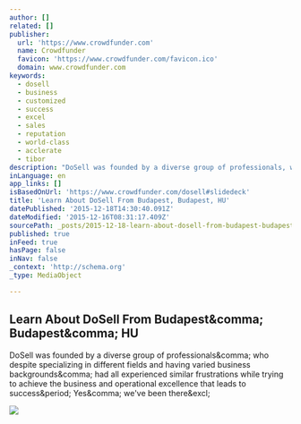 ```yaml
---
author: []
related: []
publisher:
  url: 'https://www.crowdfunder.com'
  name: Crowdfunder
  favicon: 'https://www.crowdfunder.com/favicon.ico'
  domain: www.crowdfunder.com
keywords:
  - dosell
  - business
  - customized
  - success
  - excel
  - sales
  - reputation
  - world-class
  - acclerate
  - tibor
description: "DoSell was founded by a diverse group of professionals, who despite specializing in different fields and having varied business backgrounds, had all experienced similar frustrations while trying to achieve the business and operational excellence that leads to success. Yes, we've been there!"
inLanguage: en
app_links: []
isBasedOnUrl: 'https://www.crowdfunder.com/dosell#slidedeck'
title: 'Learn About DoSell From Budapest, Budapest, HU'
datePublished: '2015-12-18T14:30:40.091Z'
dateModified: '2015-12-16T08:31:17.409Z'
sourcePath: _posts/2015-12-18-learn-about-dosell-from-budapest-budapest-hu.md
published: true
inFeed: true
hasPage: false
inNav: false
_context: 'http://schema.org'
_type: MediaObject

---
```

<article style=""><h1>Learn About DoSell From Budapest&amp;comma; Budapest&amp;comma; HU</h1><p>DoSell was founded by a diverse group of professionals&amp;comma; who despite specializing in different fields and having varied business backgrounds&amp;comma; had all experienced similar frustrations while trying to achieve the business and operational excellence that leads to success&amp;period; Yes&amp;comma; we've been there&amp;excl;</p><img src="https://com-prod.s3.amazonaws.com/site/company/featured_image/33217_133612.jpg" /></article>